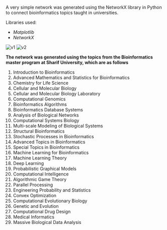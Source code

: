 A very simple network was generated using the NetworkX library in Python to connect bioinformatics topics taught in universities.

Libraries used:
- _Matplotlib_
- _NetworkX_

![v1](https://user-images.githubusercontent.com/89016694/232049287-922cc7df-7483-4244-8e7d-871af65f58a7.png)
![v2](https://user-images.githubusercontent.com/89016694/232049330-ea60c9ac-b398-46c9-83fa-096723aca289.png)

**The network was generated using the topics from the Bioinformatics master program at Sharif University, which are as follows**

1.  Introduction to Bioinformatics
2.  Advanced Mathematics and Statistics for Bioinformatics
3.  Chemistry for Life Science
4.  Cellular and Molecular Biology
5.  Cellular and Molecular Biology Laboratory
6.  Computational Genomics
7.  Bioinformatics Algorithms
8.  Bioinformatics Database Systems
9.  Analysis of Biological Networks
10.  Computational Systems Biology
11.  Multi-scale Modeling of Biological Systems
12.  Structural Bioinformatics
13.  Stochastic Processes in Bioinformatics
14.  Advanced Topics in Bioinformatics
15.  Special Topics in Bioinformatics
16.  Machine Learning for Bioinformatics
17.  Machine Learning Theory
18.  Deep Learning
19.  Probabilistic Graphical Models
20.  Computational Intelligence
21.  Algorithmic Game Theory
22.  Parallel Processing
23.  Engineering Probability and Statistics
24.  Convex Optimization
25.  Computational Evolutionary Biology
26.  Genetic and Evolution
27.  Computational Drug Design
28.  Medical Informatics
29.  Massive Biological Data Analysis
